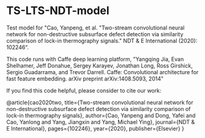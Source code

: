 # TS-LTS-NDT-model
Test model for "Cao, Yanpeng, et al. "Two-stream convolutional neural network for non-destructive subsurface defect detection via similarity comparison of lock-in thermography signals." NDT & E International (2020): 102246“.

This code runs with Caffe deep learning platform, "Yangqing Jia, Evan Shelhamer, Jeff Donahue, Sergey Karayev, Jonathan Long, Ross Girshick, Sergio Guadarrama, and Trevor Darrell. Caffe: Convolutional architecture for fast feature embedding. arXiv preprint arXiv:1408.5093, 2014"

If you find this code helpful, please consider to cite our work:

@article{cao2020two,
  title={Two-stream convolutional neural network for non-destructive subsurface defect detection via similarity comparison of lock-in thermography signals},
  author={Cao, Yanpeng and Dong, Yafei and Cao, Yanlong and Yang, Jiangxin and Yang, Michael Ying},
  journal={NDT \& E International},
  pages={102246},
  year={2020},
  publisher={Elsevier}
}

